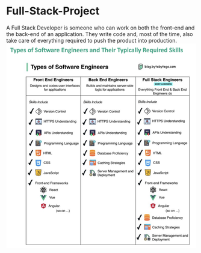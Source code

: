# Full-Stack-Project
A Full Stack Developer is someone who can work on both the front-end and the back-end of an application. They write code and, most of the time, also take care of everything required to push the product into production.
<img src="asset/skillSWE.png">
